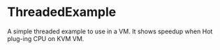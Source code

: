 # ThreadedExample

A simple threaded example to use in a VM. It shows speedup when Hot plug-ing CPU on KVM VM.
